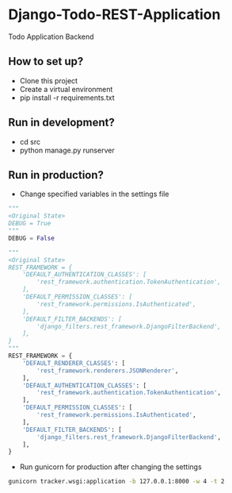 # Django-Todo-REST-Application
Todo Application Backend

## How to set up?

- Clone this project
- Create a virtual environment
- pip install -r requirements.txt


## Run in development?

- cd src
- python manage.py runserver


## Run in production?

- Change specified variables in the settings file
```python
"""
<Original State>
DEBUG = True
"""
DEBUG = False

"""
<Original State>
REST_FRAMEWORK = {
    'DEFAULT_AUTHENTICATION_CLASSES': [
        'rest_framework.authentication.TokenAuthentication',
    ],
    'DEFAULT_PERMISSION_CLASSES': [
        'rest_framework.permissions.IsAuthenticated',
    ],
    'DEFAULT_FILTER_BACKENDS': [
        'django_filters.rest_framework.DjangoFilterBackend',
    ],
}
"""
REST_FRAMEWORK = {
    'DEFAULT_RENDERER_CLASSES': [
        'rest_framework.renderers.JSONRenderer',
    ],
    'DEFAULT_AUTHENTICATION_CLASSES': [
        'rest_framework.authentication.TokenAuthentication',
    ],
    'DEFAULT_PERMISSION_CLASSES': [
        'rest_framework.permissions.IsAuthenticated',
    ],
    'DEFAULT_FILTER_BACKENDS': [
        'django_filters.rest_framework.DjangoFilterBackend',
    ],
}
```
- Run gunicorn for production after changing the settings
```bash
gunicorn tracker.wsgi:application -b 127.0.0.1:8000 -w 4 -t 2
```
